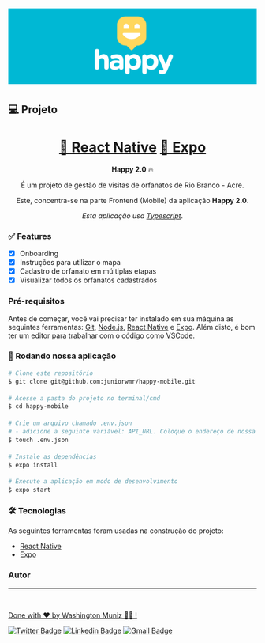 <h1 align="center">
  <img alt="Happy" title="Happy" src="./public/capa_happy.png" width="1000px" />
</h1>

## 💻 Projeto

<p align="center"></p>
<h1 align="center">
    <a href="https://reactnative.dev/">🔗 React Native</a>
    <a href="https://www.sqlite.org/">🧠 Expo</a>
</h1>
<p align="center"><strong>Happy 2.0</strong> 🔥</p>
<p align="center">É um projeto de gestão de visitas de orfanatos de Rio Branco - Acre.</p>
<p align="center">Este, concentra-se na parte Frontend (Mobile) da aplicação <strong>Happy 2.0</strong>.</p>
<p align="center"><i>Esta aplicação usa <a href="https://www.typescriptlang.org/">Typescript</a></i>.</p>

### ✅ Features

- [x] Onboarding
- [x] Instruções para utilizar o mapa
- [x] Cadastro de orfanato em múltiplas etapas
- [x] Visualizar todos os orfanatos cadastrados

### Pré-requisitos

Antes de começar, você vai precisar ter instalado em sua máquina as seguintes ferramentas:
[Git](https://git-scm.com), [Node.js](https://nodejs.org/en/), [React Native](https://reactnative.dev/) e [Expo](https://expo.io/).
Além disto, é bom ter um editor para trabalhar com o código como [VSCode](https://code.visualstudio.com/).

### 🎲 Rodando nossa aplicação

```bash
# Clone este repositório
$ git clone git@github.com:juniorwmr/happy-mobile.git

# Acesse a pasta do projeto no terminal/cmd
$ cd happy-mobile

# Crie um arquivo chamado .env.json
# - adicione a seguinte variável: API_URL. Coloque o endereço de nossa API "https://happy-acre-backend.herokuapp.com"
$ touch .env.json

# Instale as dependências
$ expo install

# Execute a aplicação em modo de desenvolvimento
$ expo start

```

### 🛠 Tecnologias

As seguintes ferramentas foram usadas na construção do projeto:

- [React Native](https://reactnative.dev/)
- [Expo](https://expo.io/)

### Autor

---

<a href="https://juniorwmr.github.io/">
 <img style="border-radius: 30;" src="https://juniorwmr.github.io/images/washington-muniz.jpg" width="100px;" alt=""/>
 <br />

Done with ❤️ by Washington Muniz 👋🏽 !

[![Twitter Badge](https://img.shields.io/badge/-@juniorwmr-1ca0f1?style=flat-square&labelColor=1ca0f1&logo=twitter&logoColor=white&link=https://twitter.com/juniorwmr)](https://twitter.com/juniorwmr) [![Linkedin Badge](https://img.shields.io/badge/-Washington-blue?style=flat-square&logo=Linkedin&logoColor=white&link=https://www.linkedin.com/in/juniorwmr/)](https://www.linkedin.com/in/juniorwmr/)
[![Gmail Badge](https://img.shields.io/badge/-juniorwmr@gmail.com-c14438?style=flat-square&logo=Gmail&logoColor=white&link=mailto:juniorripardo@gmail.com)](mailto:juniorripardo@gmail.com)
